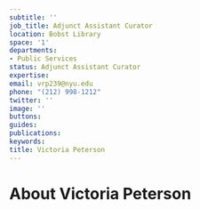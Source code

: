```yaml
---
subtitle: ''
job_title: Adjunct Assistant Curator
location: Bobst Library
space: '1'
departments:
- Public Services
status: Adjunct Assistant Curator
expertise: 
email: vrp239@nyu.edu
phone: "(212) 998-1212"
twitter: ''
image: ''
buttons: 
guides: 
publications: 
keywords: 
title: Victoria Peterson
---
```


# About Victoria Peterson